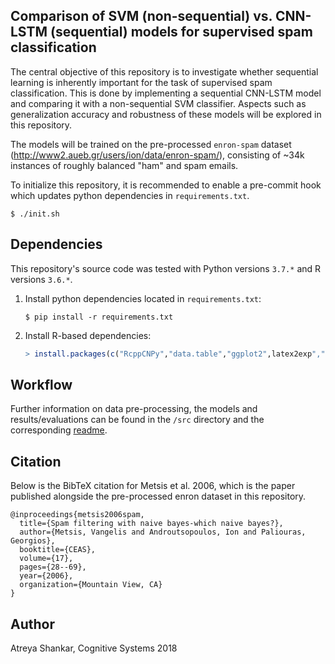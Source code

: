 ## Comparison of SVM (non-sequential) vs. CNN-LSTM (sequential) models for supervised spam classification

The central objective of this repository is to investigate whether sequential learning is inherently important for the task of supervised spam classification. This is done by implementing a sequential CNN-LSTM model and comparing it with a non-sequential SVM classifier. Aspects such as generalization accuracy and robustness of these models will be explored in this repository.

The models will be trained on the pre-processed `enron-spam` dataset (http://www2.aueb.gr/users/ion/data/enron-spam/), consisting of ~34k instances of roughly balanced "ham" and spam emails.

To initialize this repository, it is recommended to enable a pre-commit hook which updates python dependencies in `requirements.txt`.

```shell
$ ./init.sh
```

## Dependencies

This repository's source code was tested with Python versions `3.7.*` and R versions `3.6.*`.

1. Install python dependencies located in `requirements.txt`:

    ```shell
    $ pip install -r requirements.txt
    ```

2. Install R-based dependencies:

    ```R
    > install.packages(c("RcppCNPy","data.table","ggplot2",latex2exp","extrafont","ggsci","optparse"))
    ```
    
## Workflow

Further information on data pre-processing, the models and results/evaluations can be found in the `/src` directory and the corresponding [readme](/src/README.md).

## Citation

Below is the BibTeX citation for Metsis et al. 2006, which is the paper published alongside the pre-processed enron dataset in this repository.

```
@inproceedings{metsis2006spam,
  title={Spam filtering with naive bayes-which naive bayes?},
  author={Metsis, Vangelis and Androutsopoulos, Ion and Paliouras, Georgios},
  booktitle={CEAS},
  volume={17},
  pages={28--69},
  year={2006},
  organization={Mountain View, CA}
}
```

## Author

Atreya Shankar, Cognitive Systems 2018
